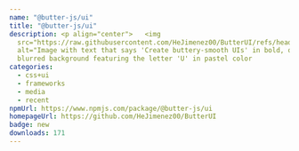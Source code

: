 ```yaml
---
name: "@butter-js/ui"
title: "@butter-js/ui"
description: <p align="center">   <img
  src="https://raw.githubusercontent.com/HeJimenez00/ButterUI/refs/heads/main/src/assets/OG.jpg"
  alt="Image with text that says 'Create buttery-smooth UIs' in bold, over a
  blurred background featuring the letter 'U' in pastel color
categories:
  - css+ui
  - frameworks
  - media
  - recent
npmUrl: https://www.npmjs.com/package/@butter-js/ui
homepageUrl: https://github.com/HeJimenez00/ButterUI
badge: new
downloads: 171
---
```

